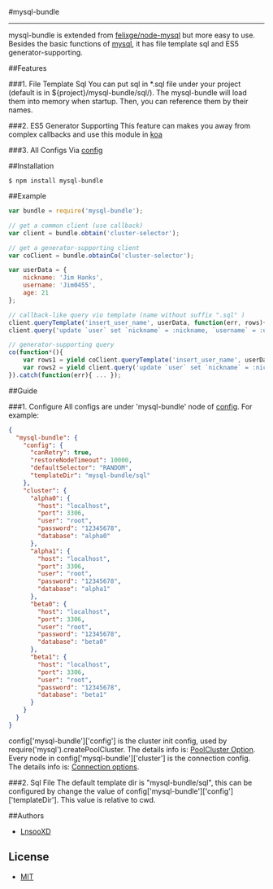 #mysql-bundle
***
mysql-bundle is extended from [felixge/node-mysql] but more easy to use. Besides the basic functions of [mysql], it has file template sql and ES5 generator-supporting.

##Features

###1. File Template Sql
You can put sql in *.sql file under your project (default is in ${project}/mysql-bundle/sql/). The mysql-bundle will load them into memory when startup. Then, you can reference them by their
names.

###2. ES5 Generator Supporting
This feature can makes you away from complex callbacks and use this module in [koa]

###3. All Configs Via [config]

##Installation

```shell
$ npm install mysql-bundle
```

##Example

```js
var bundle = require('mysql-bundle');

// get a common client (use callback)
var client = bundle.obtain('cluster-selector');

// get a generator-supporting client 
var coClient = bundle.obtainCo('cluster-selector');

var userData = {
    nickname: 'Jim Hanks',
    username: 'Jim0455',
    age: 21
};

// callback-like query vio template (name without suffix ".sql" )
client.queryTemplate('insert_user_name', userData, function(err, rows){ ... });
client.query('update `user` set `nickname` = :nickname, `username` = :username, `age` = :age', userData, function(err, rows){ ... });

// generator-supporting query
co(function*(){
    var rows1 = yield coClient.queryTemplate('insert_user_name', userData);
    var rows2 = yield client.query('update `user` set `nickname` = :nickname, `username` = :username, `age` = :age', userData);
}).catch(function(err){ ... });
```

##Guide

###1. Configure
All configs are under 'mysql-bundle' node of [config]. For example:

```json
{
  "mysql-bundle": {
    "config": {
      "canRetry": true,
      "restoreNodeTimeout": 10000,
      "defaultSelector": "RANDOM",
      "templateDir": "mysql-bundle/sql"
    },
    "cluster": {
      "alpha0": {
        "host": "localhost",
        "port": 3306,
        "user": "root",
        "password": "12345678",
        "database": "alpha0"
      },
      "alpha1": {
        "host": "localhost",
        "port": 3306,
        "user": "root",
        "password": "12345678",
        "database": "alpha1"
      },
      "beta0": {
        "host": "localhost",
        "port": 3306,
        "user": "root",
        "password": "12345678",
        "database": "beta0"
      },
      "beta1": {
        "host": "localhost",
        "port": 3306,
        "user": "root",
        "password": "12345678",
        "database": "beta1"
      }
    }
  }
}
```

config['mysql-bundle']['config'] is the cluster init config, used by  require('mysql').createPoolCluster. The details info is: [PoolCluster Option].
Every node in config['mysql-bundle']['cluster'] is the connection config. The details info is: [Connection options].

###2. Sql File
The default template dir is "mysql-bundle/sql", this can be configured by change the value of config['mysql-bundle']['config']['templateDir']. This value
is relative to cwd. 

##Authors

- [LnsooXD](https://github.com/LnsooXD)

## License

- [MIT](http://spdx.org/licenses/MIT)


[felixge/node-mysql]: https://github.com/felixge/node-mysql#mysql
[mysql]: https://github.com/felixge/node-mysql#mysql
[koa]: https://github.com/koajs/koa
[config]: https://github.com/lorenwest/node-config#configure-your-nodejs-applications
[PoolCluster Option]: https://github.com/felixge/node-mysql#poolcluster-option
[Connection options]: https://github.com/felixge/node-mysql#connection-options